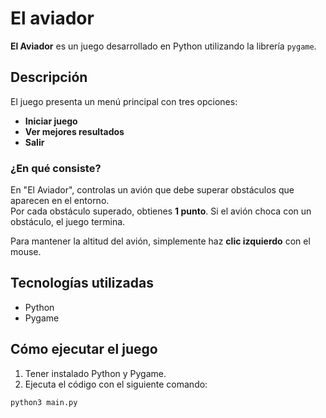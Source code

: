 # El aviador 


**El Aviador** es un juego desarrollado en Python utilizando la librería `pygame`.

## Descripción

El juego presenta un menú principal con tres opciones:

- **Iniciar juego**
- **Ver mejores resultados**
- **Salir**

###  ¿En qué consiste?

En "El Aviador", controlas un avión que debe superar obstáculos que aparecen en el entorno.  
Por cada obstáculo superado, obtienes **1 punto**. Si el avión choca con un obstáculo, el juego termina.

Para mantener la altitud del avión, simplemente haz **clic izquierdo** con el mouse.

##  Tecnologías utilizadas

- Python
- Pygame

## Cómo ejecutar el juego

1. Tener instalado Python y Pygame.
2. Ejecuta el código con el siguiente comando:

```bash
python3 main.py